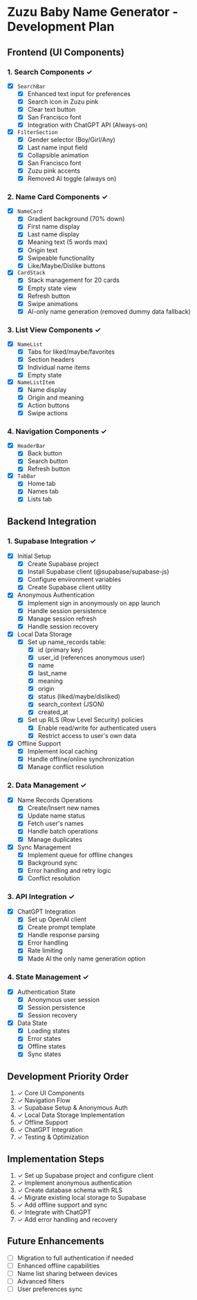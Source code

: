 # Zuzu Baby Name Generator - Development Plan

## Frontend (UI Components)

### 1. Search Components ✓
- [x] `SearchBar`
  - [x] Enhanced text input for preferences
  - [x] Search icon in Zuzu pink
  - [x] Clear text button
  - [x] San Francisco font
  - [x] Integration with ChatGPT API (Always-on)

- [x] `FilterSection`
  - [x] Gender selector (Boy/Girl/Any)
  - [x] Last name input field
  - [x] Collapsible animation
  - [x] San Francisco font
  - [x] Zuzu pink accents
  - [x] Removed AI toggle (always on)

### 2. Name Card Components ✓
- [x] `NameCard`
  - [x] Gradient background (70% down)
  - [x] First name display
  - [x] Last name display
  - [x] Meaning text (5 words max)
  - [x] Origin text
  - [x] Swipeable functionality
  - [x] Like/Maybe/Dislike buttons

- [x] `CardStack`
  - [x] Stack management for 20 cards
  - [x] Empty state view
  - [x] Refresh button
  - [x] Swipe animations
  - [x] AI-only name generation (removed dummy data fallback)

### 3. List View Components ✓
- [x] `NameList`
  - [x] Tabs for liked/maybe/favorites
  - [x] Section headers
  - [x] Individual name items
  - [x] Empty state

- [x] `NameListItem`
  - [x] Name display
  - [x] Origin and meaning
  - [x] Action buttons
  - [x] Swipe actions

### 4. Navigation Components ✓
- [x] `HeaderBar`
  - [x] Back button
  - [x] Search button
  - [x] Refresh button

- [x] `TabBar`
  - [x] Home tab
  - [x] Names tab
  - [x] Lists tab

## Backend Integration

### 1. Supabase Integration ✓
- [x] Initial Setup
  - [x] Create Supabase project
  - [x] Install Supabase client (@supabase/supabase-js)
  - [x] Configure environment variables
  - [x] Create Supabase client utility

- [x] Anonymous Authentication
  - [x] Implement sign in anonymously on app launch
  - [x] Handle session persistence
  - [x] Manage session refresh
  - [x] Handle session recovery

- [x] Local Data Storage
  - [x] Set up name_records table:
    - [x] id (primary key)
    - [x] user_id (references anonymous user)
    - [x] name
    - [x] last_name
    - [x] meaning
    - [x] origin
    - [x] status (liked/maybe/disliked)
    - [x] search_context (JSON)
    - [x] created_at
  - [x] Set up RLS (Row Level Security) policies
    - [x] Enable read/write for authenticated users
    - [x] Restrict access to user's own data

- [x] Offline Support
  - [x] Implement local caching
  - [x] Handle offline/online synchronization
  - [x] Manage conflict resolution

### 2. Data Management ✓
- [x] Name Records Operations
  - [x] Create/Insert new names
  - [x] Update name status
  - [x] Fetch user's names
  - [x] Handle batch operations
  - [x] Manage duplicates

- [x] Sync Management
  - [x] Implement queue for offline changes
  - [x] Background sync
  - [x] Error handling and retry logic
  - [x] Conflict resolution

### 3. API Integration ✓
- [x] ChatGPT Integration
  - [x] Set up OpenAI client
  - [x] Create prompt template
  - [x] Handle response parsing
  - [x] Error handling
  - [x] Rate limiting
  - [x] Made AI the only name generation option

### 4. State Management ✓
- [x] Authentication State
  - [x] Anonymous user session
  - [x] Session persistence
  - [x] Session recovery

- [x] Data State
  - [x] Loading states
  - [x] Error states
  - [x] Offline states
  - [x] Sync states

## Development Priority Order
1. ✓ Core UI Components
2. ✓ Navigation Flow
3. ✓ Supabase Setup & Anonymous Auth
4. ✓ Local Data Storage Implementation
5. ✓ Offline Support
6. ✓ ChatGPT Integration
7. ✓ Testing & Optimization

## Implementation Steps
1. ✓ Set up Supabase project and configure client
2. ✓ Implement anonymous authentication
3. ✓ Create database schema with RLS
4. ✓ Migrate existing local storage to Supabase
5. ✓ Add offline support and sync
6. ✓ Integrate with ChatGPT
7. ✓ Add error handling and recovery

## Future Enhancements
- [ ] Migration to full authentication if needed
- [ ] Enhanced offline capabilities
- [ ] Name list sharing between devices
- [ ] Advanced filters
- [ ] User preferences sync 